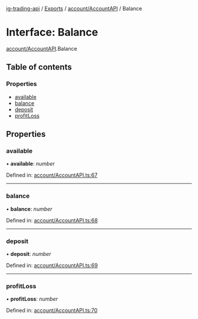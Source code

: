 [ig-trading-api](../README.md) / [Exports](../modules.md) / [account/AccountAPI](../modules/account_accountapi.md) / Balance

# Interface: Balance

[account/AccountAPI](../modules/account_accountapi.md).Balance

## Table of contents

### Properties

- [available](account_accountapi.balance.md#available)
- [balance](account_accountapi.balance.md#balance)
- [deposit](account_accountapi.balance.md#deposit)
- [profitLoss](account_accountapi.balance.md#profitloss)

## Properties

### available

• **available**: _number_

Defined in: [account/AccountAPI.ts:67](https://github.com/bennycode/ig-trading-api/blob/eb2ba64/src/account/AccountAPI.ts#L67)

---

### balance

• **balance**: _number_

Defined in: [account/AccountAPI.ts:68](https://github.com/bennycode/ig-trading-api/blob/eb2ba64/src/account/AccountAPI.ts#L68)

---

### deposit

• **deposit**: _number_

Defined in: [account/AccountAPI.ts:69](https://github.com/bennycode/ig-trading-api/blob/eb2ba64/src/account/AccountAPI.ts#L69)

---

### profitLoss

• **profitLoss**: _number_

Defined in: [account/AccountAPI.ts:70](https://github.com/bennycode/ig-trading-api/blob/eb2ba64/src/account/AccountAPI.ts#L70)
